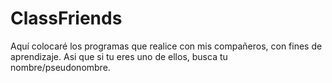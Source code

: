 # ClassFriends
Aquí colocaré los programas que realice con mis compañeros, con fines de aprendizaje. Asi que si tu eres uno de ellos, busca tu nombre/pseudonombre.
